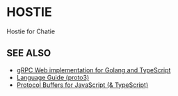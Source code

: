 # HOSTIE
Hostie for Chatie

## SEE ALSO

* [gRPC Web implementation for Golang and TypeScript](https://github.com/improbable-eng/grpc-web)
* [Language Guide (proto3)](https://developers.google.com/protocol-buffers/docs/proto3)
* [Protocol Buffers for JavaScript (& TypeScript)](https://github.com/dcodeIO/protobuf.js)
